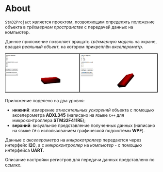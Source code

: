 # About 

`Stm32Project` является проектом, позволяющим определять положение объекта в *трёхмерном пространстве* с передачей данных на компьютер. 

Данное приложение позволяет вращать *трёхмерную модель* на экране, вращая *реальный объект*, на котором прикреплён *акселерометр*. 

![RotationOnGui](img/Usage/RotationOnGui.png)

Приложение поделено на два уровня: 
- **нижний**: измерение *относительных ускорений* объекта с помощью акселерометра **ADXL345** (написано на языке `С++` для микроконтроллера **STM32F411RE**); 
- **верхний**: визуальное представление полученных данных (написано на языке `C#` с использованием графической подсистемы **WPF**). 

Данные с *акселерометра* на *микрокотроллер* передаются через интерфейс **I2C**, а с *микроконтроллер* на *компьютер* - с помощью интерфейса **UART**. 

Описание настройки регистров для передачи данных представлено по [ссылке](DataTransmission.md). 
